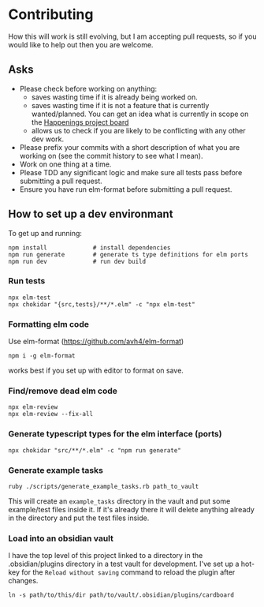 # Contributing
How this will work is still evolving, but I am accepting pull requests, so
if you would like to help out then you are welcome.

## Asks
- Please check before working on anything:
  - saves wasting time if it is already being worked on.
  - saves wasting time if it is not a feature that is currently wanted/planned.
    You can get an idea what is currently in scope on the
    [Happenings project board](https://github.com/roovo/obsidian-card-board/projects/1)
  - allows us to check if you are likely to be conflicting with any other dev work.
- Please prefix your commits with a short description of what
  you are working on (see the commit history to see what I mean).
- Work on one thing at a time.
- Please TDD any significant logic and make sure all tests pass
  before submitting a pull request.
- Ensure you have run elm-format before submitting a pull request.

## How to set up a dev environmant
To get up and running:

```
npm install             # install dependencies
npm run generate        # generate ts type definitions for elm ports
npm run dev             # run dev build
```

### Run tests
```
npx elm-test
npx chokidar "{src,tests}/**/*.elm" -c "npx elm-test"
```

### Formatting elm code
Use elm-format (https://github.com/avh4/elm-format)

```
npm i -g elm-format
```

works best if you set up with editor to format on save.

### Find/remove dead elm code
```
npx elm-review
npx elm-review --fix-all
```


### Generate typescript types for the elm interface (ports)
```
npx chokidar "src/**/*.elm" -c "npm run generate"
```

### Generate example tasks

```
ruby ./scripts/generate_example_tasks.rb path_to_vault
```

This will create an `example_tasks` directory in the vault and put some
example/test files inside it.  If it's already there it will delete
anything already in the directory and put the test files inside.

### Load into an obsidian vault
I have the top level of this project linked to a directory in the
.obsidian/plugins directory in a test vault for development.  I've
set up a hot-key for the `Reload without saving` command to reload
the plugin after changes.

```
ln -s path/to/this/dir path/to/vault/.obsidian/plugins/cardboard
```

